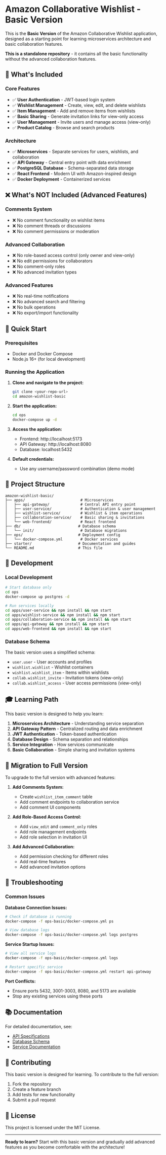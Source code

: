 # Amazon Collaborative Wishlist - Basic Version

This is the **Basic Version** of the Amazon Collaborative Wishlist application, designed as a starting point for learning microservices architecture and basic collaboration features.

**This is a standalone repository** - it contains all the basic functionality without the advanced collaboration features.

## 🎯 What's Included

### Core Features
- ✅ **User Authentication** - JWT-based login system
- ✅ **Wishlist Management** - Create, view, edit, and delete wishlists
- ✅ **Item Management** - Add and remove items from wishlists
- ✅ **Basic Sharing** - Generate invitation links for view-only access
- ✅ **User Management** - Invite users and manage access (view-only)
- ✅ **Product Catalog** - Browse and search products

### Architecture
- ✅ **Microservices** - Separate services for users, wishlists, and collaboration
- ✅ **API Gateway** - Central entry point with data enrichment
- ✅ **PostgreSQL Database** - Schema-separated data storage
- ✅ **React Frontend** - Modern UI with Amazon-inspired design
- ✅ **Docker Deployment** - Containerized services

## ❌ What's NOT Included (Advanced Features)

### Comments System
- ❌ No comment functionality on wishlist items
- ❌ No comment threads or discussions
- ❌ No comment permissions or moderation

### Advanced Collaboration
- ❌ No role-based access control (only owner and view-only)
- ❌ No edit permissions for collaborators
- ❌ No comment-only roles
- ❌ No advanced invitation types

### Advanced Features
- ❌ No real-time notifications
- ❌ No advanced search and filtering
- ❌ No bulk operations
- ❌ No export/import functionality

## 🚀 Quick Start

### Prerequisites
- Docker and Docker Compose
- Node.js 16+ (for local development)

### Running the Application

1. **Clone and navigate to the project:**
   ```bash
   git clone <your-repo-url>
   cd amazon-wishlist-basic
   ```

2. **Start the application:**
   ```bash
   cd ops
   docker-compose up -d
   ```

3. **Access the application:**
   - Frontend: http://localhost:5173
   - API Gateway: http://localhost:8080
   - Database: localhost:5432

4. **Default credentials:**
   - Use any username/password combination (demo mode)

## 📁 Project Structure

```
amazon-wishlist-basic/
├── apps/                         # Microservices
│   ├── api-gateway/              # Central API entry point
│   ├── user-service/             # Authentication & user management
│   ├── wishlist-service/         # Wishlist & item operations
│   ├── collaboration-service/    # Basic sharing & invitations
│   └── web-frontend/             # React frontend
├── db/                          # Database schema
│   └── init/                     # Database migrations
├── ops/                         # Deployment config
│   └── docker-compose.yml        # Docker services
├── starter/                     # Documentation and guides
└── README.md                    # This file
```

## 🔧 Development

### Local Development
```bash
# Start database only
cd ops
docker-compose up postgres -d

# Run services locally
cd apps/user-service && npm install && npm start
cd apps/wishlist-service && npm install && npm start
cd apps/collaboration-service && npm install && npm start
cd apps/api-gateway && npm install && npm start
cd apps/web-frontend && npm install && npm start
```

### Database Schema
The basic version uses a simplified schema:
- `user.user` - User accounts and profiles
- `wishlist.wishlist` - Wishlist containers
- `wishlist.wishlist_item` - Items within wishlists
- `collab.wishlist_invite` - Invitation tokens (view-only)
- `collab.wishlist_access` - User access permissions (view-only)

## 🎓 Learning Path

This basic version is designed to help you learn:

1. **Microservices Architecture** - Understanding service separation
2. **API Gateway Pattern** - Centralized routing and data enrichment
3. **JWT Authentication** - Token-based authentication
4. **Database Design** - Schema separation and relationships
5. **Service Integration** - How services communicate
6. **Basic Collaboration** - Simple sharing and invitation systems

## 🔄 Migration to Full Version

To upgrade to the full version with advanced features:

1. **Add Comments System:**
   - Create `wishlist_item_comment` table
   - Add comment endpoints to collaboration service
   - Add comment UI components

2. **Add Role-Based Access Control:**
   - Add `view_edit` and `comment_only` roles
   - Add role management endpoints
   - Add role selection in invitation UI

3. **Add Advanced Collaboration:**
   - Add permission checking for different roles
   - Add real-time features
   - Add advanced invitation options

## 🐛 Troubleshooting

### Common Issues

**Database Connection Issues:**
```bash
# Check if database is running
docker-compose -f ops-basic/docker-compose.yml ps

# View database logs
docker-compose -f ops-basic/docker-compose.yml logs postgres
```

**Service Startup Issues:**
```bash
# View all service logs
docker-compose -f ops-basic/docker-compose.yml logs

# Restart specific service
docker-compose -f ops-basic/docker-compose.yml restart api-gateway
```

**Port Conflicts:**
- Ensure ports 5432, 3001-3003, 8080, and 5173 are available
- Stop any existing services using these ports

## 📚 Documentation

For detailed documentation, see:
- [API Specifications](docs/starter%20basic/api_specifications_basic.md)
- [Database Schema](docs/starter%20basic/database_erd_basic.md)
- [Service Documentation](docs/starter%20basic/)

## 🤝 Contributing

This basic version is designed for learning. To contribute to the full version:
1. Fork the repository
2. Create a feature branch
3. Add tests for new functionality
4. Submit a pull request

## 📄 License

This project is licensed under the MIT License.

---

**Ready to learn?** Start with this basic version and gradually add advanced features as you become comfortable with the architecture! 